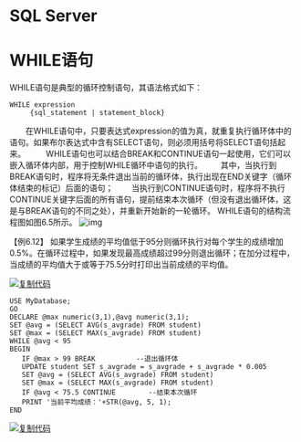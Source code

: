 # SQL Server

# WHILE语句

WHILE语句是典型的循环控制语句，其语法格式如下：

```
WHILE expression
     {sql_statement | statement_block}  
```

 

　　在WHILE语句中，只要表达式expression的值为真，就重复执行循环体中的语句。如果布尔表达式中含有SELECT语句，则必须用括号将SELECT语句括起来。
　　 WHILE语句也可以结合BREAK和CONTINUE语句一起使用，它们可以嵌入循环体内部，用于控制WHILE循环中语句的执行。
　　其中，当执行到BREAK语句时，程序将无条件退出当前的循环体，执行出现在END关键字（循环体结束的标记）后面的语句；
　　当执行到CONTINUE语句时，程序将不执行CONTINUE关键字后面的所有语句，提前结束本次循环（但没有退出循环体，这是与BREAK语句的不同之处），并重新开始新的一轮循环。
WHILE语句的结构流程图如图6.5所示。
![img](https://img2018.cnblogs.com/blog/1427277/201906/1427277-20190621004249450-530010102.png)

 

【例6.12】 如果学生成绩的平均值低于95分则循环执行对每个学生的成绩增加0.5%。在循环过程中，如果发现最高成绩超过99分则退出循环；在加分过程中，当成绩的平均值大于或等于75.5分时打印出当前成绩的平均值。

[![复制代码](https://common.cnblogs.com/images/copycode.gif)](javascript:void(0);)

```
USE MyDatabase;
GO
DECLARE @max numeric(3,1),@avg numeric(3,1);
SET @avg = (SELECT AVG(s_avgrade) FROM student)
SET @max = (SELECT MAX(s_avgrade) FROM student)
WHILE @avg < 95
BEGIN
   IF @max > 99 BREAK          --退出循环体
   UPDATE student SET s_avgrade = s_avgrade + s_avgrade * 0.005
   SET @avg = (SELECT AVG(s_avgrade) FROM student)
   SET @max = (SELECT MAX(s_avgrade) FROM student)   
   IF @avg < 75.5 CONTINUE        --结束本次循环
   PRINT '当前平均成绩：'+STR(@avg, 5, 1);  
END
```

[![复制代码](https://common.cnblogs.com/images/copycode.gif)](javascript:void(0);)

 